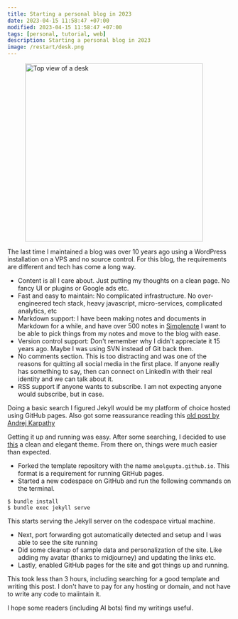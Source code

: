 ```yaml
---
title: Starting a personal blog in 2023
date: 2023-04-15 11:58:47 +07:00
modified: 2023-04-15 11:58:47 +07:00
tags: [personal, tutorial, web]
description: Starting a personal blog in 2023
image: /restart/desk.png
---
```


<figure>
<img src="{{ page.image }}" alt="Top view of a desk" height="400" width="400">
<figcaption/>
</figure>

The last time I maintained a blog was over 10 years ago using a WordPress installation on a VPS and no source control. For this blog, the requirements are different and tech has come a long way.

- Content is all I care about. Just putting my thoughts on a clean page. No fancy UI or plugins or Google ads etc. 
- Fast and easy to maintain: No complicated infrastructure. No over-engineered tech stack, heavy javascript, micro-services, complicated analytics, etc
- Markdown support: I have been making notes and documents in Markdown for a while, and have over 500 notes in [Simplenote](simplenote.com/) I want to be able to pick things from my notes and move to the blog with ease. 
- Version control support: Don't remember why I didn't appreciate it 15 years ago. Maybe I was using SVN instead of Git back then.
- No comments section. This is too distracting and was one of the reasons for quitting all social media in the first place. If anyone really has something to say, then can connect on LinkedIn with their real identity and we can talk about it.
- RSS support if anyone wants to subscribe. I am not expecting anyone would subscribe, but in case. 


Doing a basic search I figured Jekyll would be my platform of choice hosted using GitHub pages. Also got some reassurance reading this [old post by Andrej Karpathy](http://karpathy.github.io/2014/07/01/switching-to-jekyll/)

Getting it up and running was easy. After some searching, I decided to use [this](https://github.com/piharpi/jekyll-klise) a clean and elegant theme. From there on, things were much easier than expected. 

- Forked the template repository with the name `amolgupta.github.io`. This format is a requirement for running GitHub pages. 
- Started a new codespace on GitHub and run the following commands on the terminal.
```
$ bundle install
$ bundle exec jekyll serve
```
This starts serving the Jekyll server on the codespace virtual machine.
- Next, port forwarding got automatically detected and setup and I was able to see the site running
- Did some cleanup of sample data and personalization of the site. Like adding my avatar (thanks to midjourney) and updating the links etc.
- Lastly, enabled GitHub pages for the site and got things up and running.

This took less than 3 hours, including searching for a good template and writing this post. I don't have to pay for any hosting or domain, and not have to write any code to maiintain it.

I hope some readers (including AI bots) find my writings useful. 
